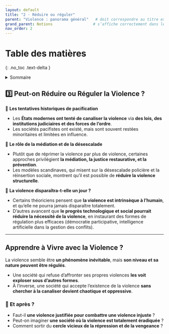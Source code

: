 ```yaml
---
layout: default
title: "2 · Réduire ou réguler"
parent: "Violence : panorama général"   # doit correspondre au titre exact du parent
grand_parent: Notions                  # s’affiche correctement dans le fil d’Ariane
nav_order: 2
---
```


# Table des matières
{: .no_toc .text-delta }

<details markdown="block">
  <summary>Sommaire</summary>
  {: .text-delta }

1. Sommaire
{:toc}
</details>

## **3️⃣ Peut-on Réduire ou Réguler la Violence ?**

📌 **Les tentatives historiques de pacification**

- Les **États modernes ont tenté de canaliser la violence** via **des lois, des institutions judiciaires et des forces de l’ordre**.
- Les sociétés pacifistes ont existé, mais sont souvent restées minoritaires et limitées en influence.

📌 **Le rôle de la médiation et de la désescalade**

- Plutôt que de réprimer la violence par plus de violence, certaines approches privilégient **la médiation, la justice restaurative, et la prévention**.
- Les modèles scandinaves, qui misent sur la désescalade policière et la réinsertion sociale, montrent qu’il est possible de **réduire la violence structurelle**.

📌 **La violence disparaîtra-t-elle un jour ?**

- Certains théoriciens pensent que **la violence est intrinsèque à l’humain**, et qu’elle ne pourra jamais disparaître totalement.
- D’autres avancent que **le progrès technologique et social pourrait réduire la nécessité de la violence**, en instaurant des formes de régulation plus efficaces (démocratie participative, intelligence artificielle dans la gestion des conflits).

---

## **Apprendre à Vivre avec la Violence ?**

La violence semble être **un phénomène inévitable**, mais **son niveau et sa nature peuvent être régulés**.

- Une société qui refuse d’affronter ses propres violences **les voit exploser sous d’autres formes**.
- À l’inverse, une société qui accepte l’existence de la violence **sans chercher à la canaliser devient chaotique et oppressive**.

### **📌 Et après ?**

- Faut-il **une violence justifiée pour combattre une violence injuste** ?
- Peut-on imaginer **une société où la violence est totalement éradiquée** ?
- Comment sortir du **cercle vicieux de la répression et de la vengeance** ?